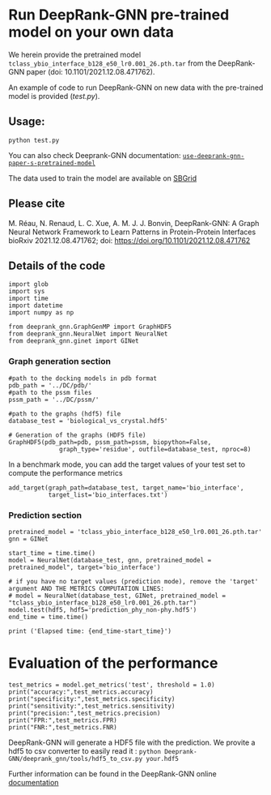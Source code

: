 # Run DeepRank-GNN pre-trained model on your own data

We herein provide the pretrained model `tclass_ybio_interface_b128_e50_lr0.001_26.pth.tar` from the DeepRank-GNN paper (doi: 10.1101/2021.12.08.471762).

An example of code to run DeepRank-GNN on new data with the pre-trained model is provided (*test.py*).

## Usage: 
`python test.py `


You can also check Deeprank-GNN documentation: [`use-deeprank-gnn-paper-s-pretrained-model`](https://deeprank-gnn.readthedocs.io/en/latest/tutorial.train_model.html#use-deeprank-gnn-paper-s-pretrained-model)

The data used to train the model are available on [SBGrid](https://data.sbgrid.org/dataset/843/)

## Please cite

M. Réau, N. Renaud, L. C. Xue, A. M. J. J. Bonvin, DeepRank-GNN: A Graph Neural Network Framework to Learn Patterns in Protein-Protein Interfaces
bioRxiv 2021.12.08.471762; doi: https://doi.org/10.1101/2021.12.08.471762

## Details of the code

```
import glob 
import sys 
import time
import datetime 
import numpy as np

from deeprank_gnn.GraphGenMP import GraphHDF5
from deeprank_gnn.NeuralNet import NeuralNet
from deeprank_gnn.ginet import GINet
```
### Graph generation section
```
#path to the docking models in pdb format
pdb_path = '../DC/pdb/' 
#path to the pssm files
pssm_path = '../DC/pssm/'

#path to the graphs (hdf5) file 
database_test = 'biological_vs_crystal.hdf5'

# Generation of the graphs (HDF5 file)
GraphHDF5(pdb_path=pdb, pssm_path=pssm, biopython=False,
              graph_type='residue', outfile=database_test, nproc=8)
```
In a benchmark mode, you can add the target values of your test set to compute the performance metrics
```
add_target(graph_path=database_test, target_name='bio_interface',
           target_list='bio_interfaces.txt')

```
### Prediction section
```
pretrained_model = 'tclass_ybio_interface_b128_e50_lr0.001_26.pth.tar'
gnn = GINet

start_time = time.time()
model = NeuralNet(database_test, gnn, pretrained_model = pretrained_model", target='bio_interface')

# if you have no target values (prediction mode), remove the 'target' argument AND THE METRICS COMPUTATION LINES:
# model = NeuralNet(database_test, GINet, pretrained_model = "tclass_ybio_interface_b128_e50_lr0.001_26.pth.tar")
model.test(hdf5, hdf5='prediction_phy_non-phy.hdf5')
end_time = time.time()

print ('Elapsed time: {end_time-start_time}')
```
# Evaluation of the performance 
```
test_metrics = model.get_metrics('test', threshold = 1.0)
print("accuracy:",test_metrics.accuracy)
print("specificity:",test_metrics.specificity)
print("sensitivity:",test_metrics.sensitivity)
print("precision:",test_metrics.precision)
print("FPR:",test_metrics.FPR)
print("FNR:",test_metrics.FNR)
```

DeepRank-GNN will generate a HDF5 file with the prediction. We provite a hdf5 to csv converter to easily read it :
`python Deeprank-GNN/deeprank_gnn/tools/hdf5_to_csv.py your.hdf5`

Further information can be found in the DeepRank-GNN online [documentation](https://deeprank-gnn.readthedocs.io/en/latest/index.html)
